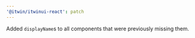 ```yaml
---
'@itwin/itwinui-react': patch
---
```


Added `displayName`s to all components that were previously missing them.
